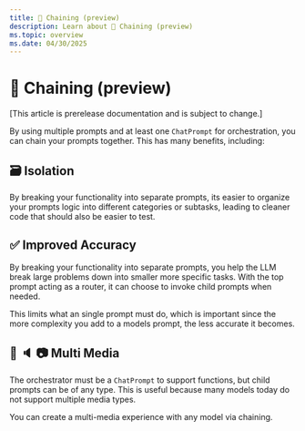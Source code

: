 ```yaml
---
title: 🔗 Chaining (preview)
description: Learn about 🔗 Chaining (preview)
ms.topic: overview
ms.date: 04/30/2025
---
```


# 🔗 Chaining (preview)

[This article is prerelease documentation and is subject to change.]

By using multiple prompts and at least one `ChatPrompt` for orchestration,
you can chain your prompts together. This has many benefits, including:

## 🗃️ Isolation

By breaking your functionality into separate prompts, its easier to organize your
prompts logic into different categories or subtasks, leading to cleaner code that
should also be easier to test.

## ✅ Improved Accuracy

By breaking your functionality into separate prompts, you help the LLM
break large problems down into smaller more specific tasks. With the top prompt
acting as a router, it can choose to invoke child prompts when needed.

This limits what an single prompt must do, which is important since the more complexity
you add to a models prompt, the less accurate it becomes.

## 💬 🔈 📷 Multi Media

The orchestrator must be a `ChatPrompt` to support functions, but child prompts
can be of any type. This is useful because many models today do not support
multiple media types.

You can create a multi-media experience with any model via chaining.